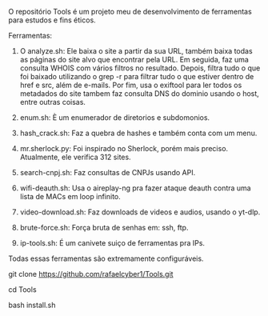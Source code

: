 O repositório Tools é um projeto meu de desenvolvimento de ferramentas para estudos e fins éticos.

Ferramentas:

1. O analyze.sh: Ele baixa o site a partir da sua URL, também baixa todas as páginas do site alvo que encontrar pela URL. Em seguida, faz uma consulta WHOIS com vários filtros no resultado. Depois, filtra tudo o que foi baixado utilizando o grep -r para filtrar tudo o que estiver dentro de href e src, além de e-mails. Por fim, usa o exiftool para ler todos os metadados do site tambem faz consulta DNS do dominio usando o host, entre outras  coisas.

2. enum.sh: È um enumerador de diretorios e subdomonios.

3. hash_crack.sh: Faz a quebra de hashes e também conta com um menu.

4. mr.sherlock.py: Foi inspirado no Sherlock, porém mais preciso. Atualmente, ele verifica 312 sites.

5. search-cnpj.sh: Faz consultas de CNPJs usando API.

6. wifi-deauth.sh: Usa o aireplay-ng pra fazer ataque deauth contra uma lista de MACs em loop infinito.

7. video-download.sh: Faz downloads de videos e audios, usando o yt-dlp.

8. brute-force.sh: Força bruta de senhas em: ssh, ftp.

9. ip-tools.sh: É um canivete suiço de ferramentas pra IPs.

Todas essas ferramentas são extremamente configuráveis.

git clone https://github.com/rafaelcyber1/Tools.git

cd Tools

bash install.sh
